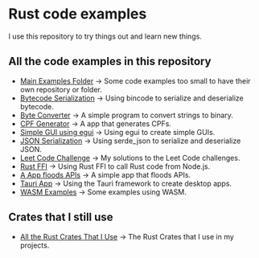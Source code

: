 # Rust code examples

I use this repository to try things out and learn new things.

## All the code examples in this repository

- [Main Examples Folder](./rust-code-examples/) -> Some code examples too small to have their own repository or folder.
- [Bytecode Serialization](./bytecode-serialization/) -> Using bincode to serialize and deserialize bytecode.
- [Byte Converter](./byte-converter/) -> A simple program to convert strings to binary.
- [CPF Generator](./cpf-gen/) -> A app that generates CPFs.
- [Simple GUI using egui](./egui-app/) -> Using egui to create simple GUIs.
- [JSON Serialization](./json-tests/) -> Using serde_json to serialize and deserialize JSON.
- [Leet Code Challenge](./leet-code/) -> My solutions to the Leet Code challenges.
- [Rust FFI](./node-with-rust-ffi-napi/) -> Using Rust FFI to call Rust code from Node.js.
- [A App floods APIs](./requester/) -> A simple app that floods APIs.
- [Tauri App](./tauri-app/) -> Using the Tauri framework to create desktop apps.
- [WASM Examples](./wasm-tests/) -> Some examples using WASM.

## Crates that I still use
- [All the Rust Crates That I Use](./rust-crates/) -> The Rust Crates that I use in my projects.
